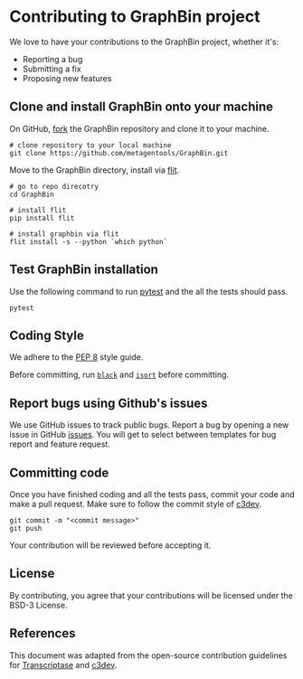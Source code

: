 # Contributing to GraphBin project

We love to have your contributions to the GraphBin project, whether it's:
* Reporting a bug
* Submitting a fix
* Proposing new features

## Clone and install GraphBin onto your machine

On GitHub, [fork](https://docs.github.com/en/get-started/quickstart/fork-a-repo) the GraphBin repository and clone it to your machine.

```
# clone repository to your local machine
git clone https://github.com/metagentools/GraphBin.git
```

Move to the GraphBin directory, install via [flit](https://pypi.org/project/flit/).

```
# go to repo direcotry
cd GraphBin

# install flit
pip install flit

# install graphbin via flit
flit install -s --python `which python`
```

## Test GraphBin installation

Use the following command to run [pytest](https://docs.pytest.org/en/7.1.x/) and the all the tests should pass.

```
pytest
```

## Coding Style

We adhere to the [PEP 8](https://peps.python.org/pep-0008/) style guide. 

Before committing, run [`black`](https://pypi.org/project/black/) and [`isort`](https://pypi.org/project/isort/) before committing.

## Report bugs using Github's issues

We use GitHub issues to track public bugs. Report a bug by opening a new issue in GitHub [issues](https://github.com/metagentools/GraphBin/issues). You will get to select between templates for bug report and feature request.

## Committing code

Once you have finished coding and all the tests pass, commit your code and make a pull request. Make sure to follow the commit style of [c3dev](https://github.com/cogent3/c3dev/wiki#style-for-commit-messages).

```
git commit -m "<commit message>"
git push
```

Your contribution will be reviewed before accepting it. 

## License

By contributing, you agree that your contributions will be licensed under the BSD-3 License.

## References

This document was adapted from the open-source contribution guidelines for [Transcriptase](https://github.com/briandk/transcriptase-atom/blob/master/CONTRIBUTING.md) and [c3dev](https://github.com/cogent3/c3dev/wiki/How-to-Contribute-Code).
